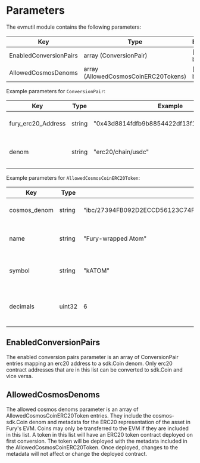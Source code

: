 <!--
order: 5
-->

# Parameters

The evmutil module contains the following parameters:

| Key                    | Type                                 | Example       |
| ---------------------- | ------------------------------------ | ------------- |
| EnabledConversionPairs | array (ConversionPair)               | [{see below}] |
| AllowedCosmosDenoms    | array (AllowedCosmosCoinERC20Tokens) | [{see below}] |

Example parameters for `ConversionPair`:

| Key                | Type   | Example                                      | Description                        |
| ------------------ | ------ | -------------------------------------------- | ---------------------------------- |
| fury_erc20_Address | string | "0x43d8814fdfb9b8854422df13f1c66e34e4fa91fd" | ERC20 contract address             |
| denom              | string | "erc20/chain/usdc"                           | sdk.Coin denom for the ERC20 token |

Example parameters for `AllowedCosmosCoinERC20Token`:

| Key          | Type   | Example                                                                | Description                                         |
| ------------ | ------ | ---------------------------------------------------------------------- | --------------------------------------------------- |
| cosmos_denom | string | "ibc/27394FB092D2ECCD56123C74F36E4C1F926001CEADA9CA97EA622B25F41E5EB2" | denom of the sdk.Coin                               |
| name         | string | "Fury-wrapped Atom"                                                    | name field of the erc20 token                       |
| symbol       | string | "kATOM"                                                                | symbol field of the erc20 token                     |
| decimals     | uint32 | 6                                                                      | decimals field of the erc20 token, for display only |

## EnabledConversionPairs

The enabled conversion pairs parameter is an array of ConversionPair entries mapping an erc20 address to a sdk.Coin denom. Only erc20 contract addresses that are in this list can be converted to sdk.Coin and vice versa.

## AllowedCosmosDenoms

The allowed cosmos denoms parameter is an array of AllowedCosmosCoinERC20Token entries. They include the cosmos-sdk.Coin denom and metadata for the ERC20 representation of the asset in Fury's EVM. Coins may only be transferred to the EVM if they are included in this list. A token in this list will have an ERC20 token contract deployed on first conversion. The token will be deployed with the metadata included in the AllowedCosmosCoinERC20Token. Once deployed, changes to the metadata will not affect or change the deployed contract.
